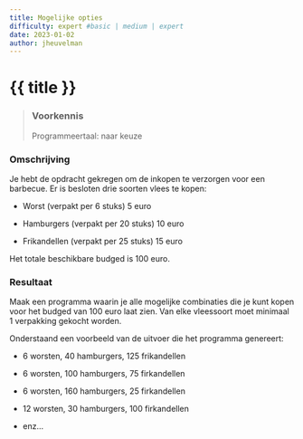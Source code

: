```yaml
---
title: Mogelijke opties
difficulty: expert #basic | medium | expert
date: 2023-01-02
author: jheuvelman
---
```




# {{ title }}

> ### Voorkennis
> Programmeertaal: naar keuze

### Omschrijving
Je hebt de opdracht gekregen om de inkopen te verzorgen voor een
barbecue. Er is besloten drie soorten vlees te kopen:

- Worst (verpakt per 6 stuks) 5 euro

- Hamburgers (verpakt per 20 stuks) 10 euro

- Frikandellen (verpakt per 25 stuks) 15 euro

Het totale beschikbare budged is 100 euro.

### Resultaat
Maak een programma waarin je alle mogelijke combinaties die je kunt
kopen voor het budged van 100 euro laat zien. Van elke vleessoort moet
minimaal 1 verpakking gekocht worden.

Onderstaand een voorbeeld van de uitvoer die het programma genereert:

- 6 worsten, 40 hamburgers, 125 frikandellen

- 6 worsten, 100 hamburgers, 75 firkandellen

- 6 worsten, 160 hamburgers, 25 firkandellen

- 12 worsten, 30 hamburgers, 100 firkandellen

- enz...
